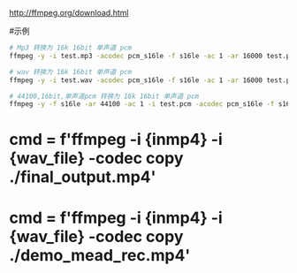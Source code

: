 <http://ffmpeg.org/download.html>

#示例
```bash
# Mp3 转换为 16k 16bit 单声道 pcm
ffmpeg -y -i test.mp3 -acodec pcm_s16le -f s16le -ac 1 -ar 16000 test.pcm

# wav 转换为 16k 16bit 单声道 pcm
ffmpeg -y -i test.wav -acodec pcm_s16le -f s16le -ac 1 -ar 16000 test.pcm

# 44100,16bit,单声道pcm 转换为 16k 16bit 单声道 pcm
ffmpeg -y -f s16le -ar 44100 -ac 1 -i test.pcm -acodec pcm_s16le -f s16le -ac 1 -ar 16000 test.pcm
```

# cmd = f'ffmpeg -i {inmp4} -i {wav_file} -codec copy ./final_output.mp4'
# cmd = f'ffmpeg -i {inmp4} -i {wav_file} -codec copy ./demo_mead_rec.mp4'